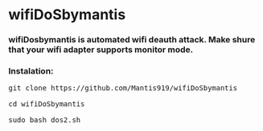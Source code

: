 # wifiDoSbymantis
<h3>wifiDosbymantis is automated wifi deauth attack. Make shure that your wifi adapter supports monitor mode.</h3>

<h3>Instalation:</h3>


<pre>git clone https://github.com/Mantis919/wifiDoSbymantis

cd wifiDoSbymantis

sudo bash dos2.sh</pre>
